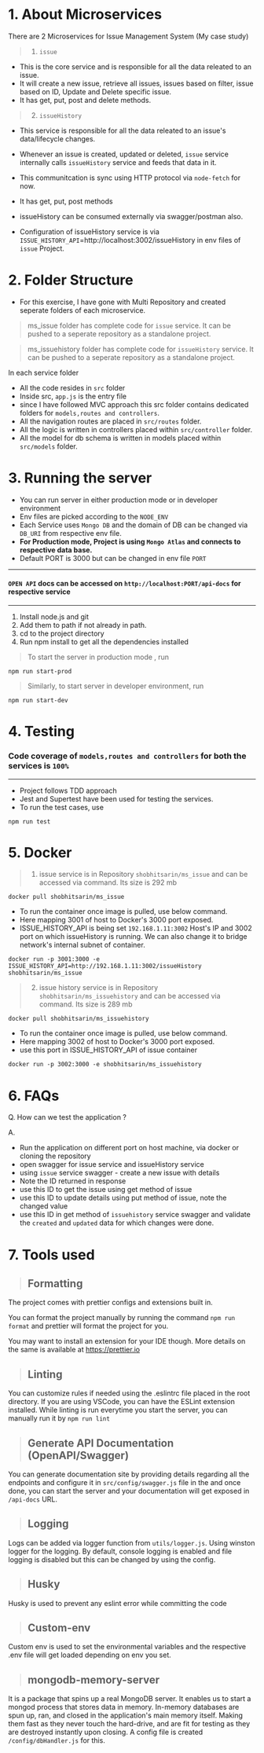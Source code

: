 # 1. About Microservices

There are 2 Microservices for Issue Management System (My case study)

> 1. `issue`

- This is the core service and is responsible for all the data releated to an issue.
- It will create a new issue, retrieve all issues, issues based on filter, issue based on ID, Update and Delete specific issue.
- It has get, put, post and delete methods.

> 2. `issueHistory`

- This service is responsible for all the data releated to an issue's data/lifecycle changes.
- Whenever an issue is created, updated or deleted, `issue` service internally calls `issueHistory` service and feeds that data in it.
- This communitcation is sync using HTTP protocol via `node-fetch` for now.
- It has get, put, post methods
- issueHistory can be consumed externally via swagger/postman also.

- Configuration of issueHistory service is via `ISSUE_HISTORY_API`=http://localhost:3002/issueHistory in env files of `issue` Project.

# 2. Folder Structure

- For this exercise, I have gone with Multi Repository and created seperate folders of each microservice.

> ms_issue folder has complete code for `issue` service. It can be pushed to a seperate repository as a standalone project.

> ms_issuehistory folder has complete code for `issueHistory` service. It can be pushed to a seperate repository as a standalone project.

In each service folder

- All the code resides in `src` folder
- Inside src, `app.js` is the entry file
- since I have followed MVC approach this src folder contains dedicated folders for `models,routes and controllers`.
- All the navigation routes are placed in `src/routes` folder.
- All the logic is written in controllers placed within `src/controller` folder.
- All the model for db schema is written in models placed within `src/models` folder.

# 3. Running the server

- You can run server in either production mode or in developer environment
- Env files are picked according to the `NODE_ENV`
- Each Service uses `Mongo DB` and the domain of DB can be changed via `DB_URI` from respective env file.
- **For Production mode, Project is using `Mongo Atlas` and connects to respective data base.**
- Default PORT is 3000 but can be changed in env file `PORT`

---

#### `OPEN API` docs can be accessed on `http://localhost:PORT/api-docs` for respective service

---

1. Install node.js and git
2. Add them to path if not already in path.
3. cd to the project directory
4. Run npm install to get all the dependencies installed

> To start the server in production mode , run

```
npm run start-prod
```

> Similarly, to start server in developer environment, run

```
npm run start-dev
```

# 4. Testing

### Code coverage of `models,routes and controllers` for both the services is `100%`

---

- Project follows TDD approach
- Jest and Supertest have been used for testing the services.
- To run the test cases, use

```
npm run test
```

# 5. Docker

> 1. issue service is in Repository `shobhitsarin/ms_issue` and can be accessed via command. Its size is 292 mb

```
docker pull shobhitsarin/ms_issue
```

- To run the container once image is pulled, use below command.
- Here mapping 3001 of host to Docker's 3000 port exposed.
- ISSUE_HISTORY_API is being set `192.168.1.11:3002` Host's IP and 3002 port on which issueHistory is running. We can also change it to bridge network's internal subnet of container.

```
docker run -p 3001:3000 -e ISSUE_HISTORY_API=http://192.168.1.11:3002/issueHistory shobhitsarin/ms_issue
```

> 2. issue history service is in Repository `shobhitsarin/ms_issuehistory` and can be accessed via command. Its size is 289 mb

```
docker pull shobhitsarin/ms_issuehistory
```

- To run the container once image is pulled, use below command.
- Here mapping 3002 of host to Docker's 3000 port exposed.
- use this port in ISSUE_HISTORY_API of issue container

```
docker run -p 3002:3000 -e shobhitsarin/ms_issuehistory
```

# 6. FAQs

Q. How can we test the application ?

A.

- Run the application on different port on host machine, via docker or cloning the repository
- open swagger for issue service and issueHistory service
- using `issue` service swagger - create a new issue with details
- Note the ID returned in response
- use this ID to get the issue using get method of issue
- use this ID to update details using put method of issue, note the changed value
- use this ID in get method of `issuehistory` service swagger and validate the `created` and `updated` data for which changes were done.

# 7. Tools used

> ## Formatting

The project comes with prettier configs and extensions built in.

You can format the project manually by running the command `npm run format` and prettier will format the project for you.

You may want to install an extension for your IDE though. More details on the same is available at https://prettier.io

> ## Linting

You can customize rules if needed using the .eslintrc file placed in the root directory. If you are using VSCode, you can have the ESLint extension installed. While linting is run everytime you start the server, you can manually run it by `npm run lint`

> ## Generate API Documentation (OpenAPI/Swagger)

You can generate documentation site by providing details regarding all the endpoints and configure it in `src/config/swagger.js` file in the and once done, you can start the server and your documentation will get exposed in `/api-docs` URL.

> ## Logging

Logs can be added via logger function from `utils/logger.js`. Using winston logger for the logging. By default, console logging is enabled and file logging is disabled but this can be changed by using the config.

> ## Husky

Husky is used to prevent any eslint error while committing the code

> ## Custom-env

Custom env is used to set the environmental variables and the respective .env file will get loaded depending on env you set.

> ## mongodb-memory-server

It is a package that spins up a real MongoDB server. It enables us to start a mongod process that stores data in memory.
In-memory databases are spun up, ran, and closed in the application's main memory itself. Making them fast as they never touch the hard-drive, and are fit for testing as they are destroyed instantly upon closing.
A config file is created `/config/dbHandler.js` for this.
